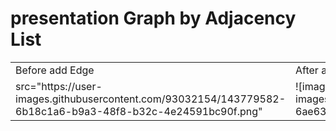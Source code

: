 # presentation Graph by Adjacency List
<table>
    <tr>
        <td>Before add Edge</td>
        <td>After add Edge</td>
    </tr>
    <tr>
        <td> src="https://user-images.githubusercontent.com/93032154/143779582-6b18c1a6-b9a3-48f8-b32c-4e24591bc90f.png" </td>
        <td> ![image](https://user-images.githubusercontent.com/93032154/143779603-6ae63856-48b9-4eb7-b7fb-ec1304586dbf.png) </td>
    </tr>
</table>    

